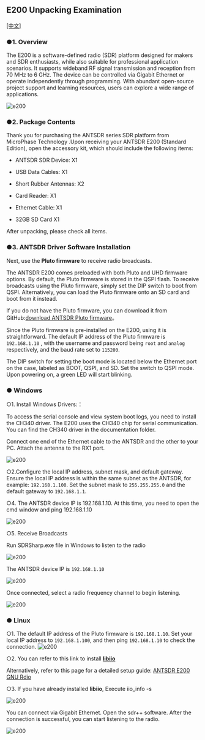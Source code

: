 ## E200 Unpacking Examination

[[中文]](../../../cn/device_and_usage_manual/ANTSDR_E_Series_Module/ANTSDR_E200_Reference_Manual/AntsdrE200_Unpacking_examination_cn.html)

### ●1. Overview

The E200 is a software-defined radio (SDR) platform designed for makers and SDR enthusiasts, while also suitable for professional application scenarios. It supports wideband RF signal transmission and reception from 70 MHz to 6 GHz. The device can be controlled via Gigabit Ethernet or operate independently through programming. With abundant open-source project support and learning resources, users can explore a wide range of applications.

![e200](./ANTSDR_E200_Reference_Manual.assets/e200.png)

### ●2. Package Contents

Thank you for purchasing the ANTSDR series SDR platform from MicroPhase Technology .Upon receiving your ANTSDR E200 (Standard Edition), open the accessory kit, which should include the following items:

- ANTSDR SDR Device: X1

- USB Data Cables: X1 

- Short Rubber Antennas: X2

- Card Reader: X1

- Ethernet Cable: X1

- 32GB SD Card X1

After unpacking, please check all items.

### ●3. ANTSDR Driver Software Installation

Next, use the **Pluto firmware** to receive radio broadcasts.

The ANTSDR E200 comes preloaded with both Pluto and UHD firmware options. By default, the Pluto firmware is stored in the QSPI flash. To receive broadcasts using the Pluto firmware, simply set the DIP switch to boot from QSPI. Alternatively, you can load the Pluto firmware onto an SD card and boot from it instead.

If you do not have the Pluto firmware, you can download it from GitHub:[download ANTSDR Pluto firmware](https://github.com/MicroPhase/antsdr-fw-patch/releases)。

Since the Pluto firmware is pre-installed on the E200, using it is straightforward. The default IP address of the Pluto firmware is `192.168.1.10` , with the username and password being `root` and `analog` respectively, and the baud rate set to `115200`.

The DIP switch for setting the boot mode is located below the Ethernet port on the case, labeled as BOOT, QSPI, and SD. Set the switch to QSPI mode. Upon powering on, a green LED will start blinking.

### ● Windows

○1. Install Windows Drivers:： 

To access the serial console and view system boot logs, you need to install the CH340 driver. The E200 uses the CH340 chip for serial communication. You can find the CH340 driver in the documentation folder.

Connect one end of the Ethernet cable to the ANTSDR and the other to your PC. Attach the antenna to the RX1 port.

![e200](./ANTSDR_E200_Reference_Manual.assets/E200_connect_.png)

○2.Configure the local IP address, subnet mask, and default gateway. Ensure the local IP address is within the same subnet as the ANTSDR, for example: `192.168.1.100`. Set the subnet mask to `255.255.255.0` and the default gateway to `192.168.1.1`.

○4. The ANTSDR device IP is 192.168.1.10. At this time, you need to open the cmd window and ping 192.168.1.10

![e200](./ANTSDR_E200_Reference_Manual.assets/ping192168110.png)


○5. Receive Broadcasts

Run SDRSharp.exe file in Windows to listen to the radio

![e200](./ANTSDR_E200_Reference_Manual.assets/sdrsharp.png)

The ANTSDR device IP is `192.168.1.10`

![e200](./ANTSDR_E200_Reference_Manual.assets/sdrsharp_connect.png)

Once connected, select a radio frequency channel to begin listening.

![e200](./ANTSDR_E200_Reference_Manual.assets/sdrsharp_fm_plutosdr.png)

### ● Linux 

○1. The default IP address of the Pluto firmware is `192.168.1.10`. Set your local IP address to `192.168.1.100`, and then ping `192.168.1.10` to check the connection.
![e200](./ANTSDR_E200_Reference_Manual.assets/linux_ping192.168.1.10.png)

○2. You can refer to this link to install **[libiio](https://wiki.analog.com/resources/eval/user-guides/ad-fmcdaq2-ebz/software/linux/applications/libiio#:~:text=Libiio%20is%20a%20library%20that%20has%20been%20developed,of%20software%20interfacing%20Linux%20Industrial%20I%2FO%20%28IIO%29%20devices.)**

Alternatively, refer to this page for a detailed setup guide: [ANTSDR E200 GNU Rdio](./AntsdrE200_gnurdio.md)


○3. If you have already installed **libiio**, Execute iio_info -s

![e200](./ANTSDR_E200_Reference_Manual.assets/linux_iio_info_s.png)


You can connect via Gigabit Ethernet.
Open the sdr++ software. 
After the connection is successful, you can start listening to the radio.

![e200](./ANTSDR_E200_Reference_Manual.assets/linux_sdr++.png)
